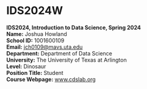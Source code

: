# IDS2024W

**IDS2024, Introduction to Data Science, Spring 2024**  
**Name:** Joshua Howland  
**School ID:** 1001600109  
**Email:** jch0109@mavs.uta.edu  
**Department:** Department of Data Science  
**University:** The University of Texas at Arlington  
**Level:** Dinosaur  
**Position Title:** Student  
**Course Webpage:** www.cdslab.org  
